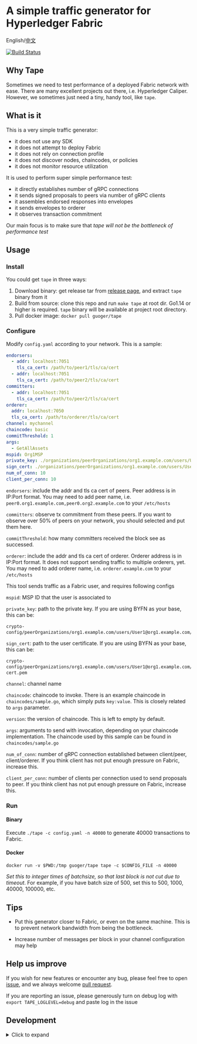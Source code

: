 # A simple traffic generator for Hyperledger Fabric

English/[中文](docs/whatis.md)

[![Build Status](https://dev.azure.com/guojiannan1101/guojiannan1101/_apis/build/status/guoger.tape?branchName=master)](https://dev.azure.com/guojiannan1101/guojiannan1101/_build/latest?definitionId=1&branchName=master)
## Why Tape

Sometimes we need to test performance of a deployed Fabric network with ease. There are many excellent projects out there, i.e. Hyperledger Caliper. However, we sometimes just need a tiny, handy tool, like `tape`.

## What is it

This is a very simple traffic generator:
- it does not use any SDK
- it does not attempt to deploy Fabric
- it does not rely on connection profile
- it does not discover nodes, chaincodes, or policies
- it does not monitor resource utilization

It is used to perform super simple performance test:
- it directly establishes number of gRPC connections
- it sends signed proposals to peers via number of gRPC clients
- it assembles endorsed responses into envelopes
- it sends envelopes to orderer
- it observes transaction commitment

Our main focus is to make sure that *tape will not be the bottleneck of performance test*

## Usage

### Install

You could get `tape` in three ways:
1. Download binary: get release tar from [release page](https://github.com/guoger/tape/releases), and extract `tape` binary from it
2. Build from source: clone this repo and run `make tape` at root dir. Go1.14 or higher is required. `tape` binary will be available at project root directory.
3. Pull docker image: `docker pull guoger/tape`

### Configure

Modify `config.yaml` according to your network. This is a sample:
```yaml
endorsers:
  - addr: localhost:7051
    tls_ca_cert: /path/to/peer1/tls/ca/cert
  - addr: localhost:7051
    tls_ca_cert: /path/to/peer2/tls/ca/cert
committers:
  - addr: localhost:7051
    tls_ca_cert: /path/to/peer2/tls/ca/cert
orderer:
  addr: localhost:7050
  tls_ca_cert: /path/to/orderer/tls/ca/cert
channel: mychannel
chaincode: basic
commitThreshold: 1
args:
  - GetAllAssets
mspid: Org1MSP
private_key: ./organizations/peerOrganizations/org1.example.com/users/User1@org1.example.com/msp/keystore/priv_sk
sign_cert: ./organizations/peerOrganizations/org1.example.com/users/User1@org1.example.com/msp/signcerts/User1@org1.example.com-cert.pem
num_of_conn: 10
client_per_conn: 10
```

`endorsers`: include the addr and tls ca cert of peers. Peer address is in IP:Port format. You may need to add peer name, i.e. `peer0.org1.example.com,peer0.org2.example.com` to your `/etc/hosts`

`committers`: observe tx commitment from these peers. If you want to observe over 50% of peers on your network, you should selected and put them here.

`commitThreshold`: how many committers received the block see as successed.

`orderer`: include the addr and tls ca cert of orderer. Orderer address is in IP:Port format. It does not support sending traffic to multiple orderers, yet. You may need to add orderer name, i.e. `orderer.example.com` to your `/etc/hosts`

This tool sends traffic as a Fabric user, and requires following configs

`mspid`: MSP ID that the user is associated to

`private_key`: path to the private key. If you are using BYFN as your base, this can be:
```
crypto-config/peerOrganizations/org1.example.com/users/User1@org1.example.com/msp/keystore/priv_sk
```

`sign_cert`: path to the user certificate. If you are using BYFN as your base, this can be:
```
crypto-config/peerOrganizations/org1.example.com/users/User1@org1.example.com/msp/signcerts/User1@org1.example.com-cert.pem
```

`channel`: channel name

`chaincode`: chaincode to invoke. There is an example chaincode in `chaincodes/sample.go`, which simply puts `key:value`. This is closely related to `args` parameter.

`version`: the version of chaincode. This is left to empty by default.

`args`: arguments to send with invocation, depending on your chaincode implementation. The chaincode used by this sample can be found in `chaincodes/sample.go`

`num_of_conn`: number of gRPC connection established between client/peer, client/orderer. If you think client has not put enough pressure on Fabric, increase this.

`client_per_conn`: number of clients per connection used to send proposals to peer. If you think client has not put enough pressure on Fabric, increase this.

### Run

#### Binary

Execute `./tape -c config.yaml -n 40000` to generate 40000 transactions to Fabric.

#### Docker

```
docker run -v $PWD:/tmp guoger/tape tape -c $CONFIG_FILE -n 40000
```

*Set this to integer times of batchsize, so that last block is not cut due to timeout*. For example, if you have batch size of 500, set this to 500, 1000, 40000, 100000, etc.

## Tips

- Put this generator closer to Fabric, or even on the same machine. This is to prevent network bandwidth from being the bottleneck.

- Increase number of messages per block in your channel configuration may help

## Help us improve

If you wish for new features or encounter any bug, please feel free to open [issue](https://github.com/guoger/tape/issues), and we always welcome [pull request](https://github.com/guoger/tape/pulls).

If you are reporting an issue, please generously turn on debug log with `export TAPE_LOGLEVEL=debug` and paste log in the issue

## Development
<details>
<summary>Click to expand</summary>

### Tape workflow

Tape consists of several workers that run in goroutines, so that the pipeline is highly concurrent and scalable. Workers are connected via buffered channels, so they can pass products around.

![tape workflow](tape.jpeg)

### log

We use [logrus](https://github.com/sirupsen/logrus) for logging, which can be set with env var `export TAPE_LOGLEVEL=debug`.
Here are possbile values (warn by default)
`"panic", "fatal", "error", "warn", "warning", "info", "debug", "trace"`

</details>
